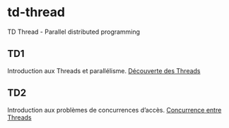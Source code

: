 # td-thread

TD Thread - Parallel distributed programming

## TD1

Introduction aux Threads et parallélisme. [Découverte des Threads](https://www.overware.fr/learn/prog/parallel-distributed-programming/td1-thread-discovery)

## TD2

Introduction aux problèmes de concurrences d’accès. [Concurrence entre Threads](https://www.overware.fr/learn/prog/parallel-distributed-programming/td2-thread-concurrency)
